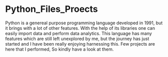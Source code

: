 # Python_Files_Proects
Python is a genereal purpose programming language developed in 1991, but it brings with a lot of other features. With the help of its libraries one can easily import data and perform data analytics. This language has many features which are still left unexplored by me, but the journey has just started and I have been really enjoying harnessing this.
Few projects are here that I performed, So kindly have a look at them.
